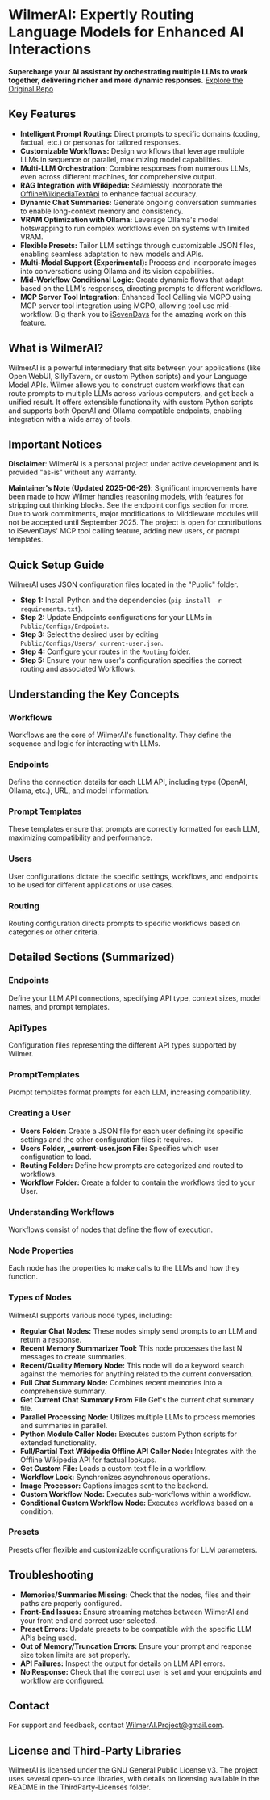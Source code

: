 # WilmerAI: Expertly Routing Language Models for Enhanced AI Interactions

**Supercharge your AI assistant by orchestrating multiple LLMs to work together, delivering richer and more dynamic responses.** [Explore the Original Repo](https://github.com/SomeOddCodeGuy/WilmerAI)

## Key Features

*   **Intelligent Prompt Routing:** Direct prompts to specific domains (coding, factual, etc.) or personas for tailored responses.
*   **Customizable Workflows:** Design workflows that leverage multiple LLMs in sequence or parallel, maximizing model capabilities.
*   **Multi-LLM Orchestration:** Combine responses from numerous LLMs, even across different machines, for comprehensive output.
*   **RAG Integration with Wikipedia:** Seamlessly incorporate the [OfflineWikipediaTextApi](https://github.com/SomeOddCodeGuy/OfflineWikipediaTextApi) to enhance factual accuracy.
*   **Dynamic Chat Summaries:** Generate ongoing conversation summaries to enable long-context memory and consistency.
*   **VRAM Optimization with Ollama:** Leverage Ollama's model hotswapping to run complex workflows even on systems with limited VRAM.
*   **Flexible Presets:** Tailor LLM settings through customizable JSON files, enabling seamless adaptation to new models and APIs.
*   **Multi-Modal Support (Experimental):** Process and incorporate images into conversations using Ollama and its vision capabilities.
*   **Mid-Workflow Conditional Logic:** Create dynamic flows that adapt based on the LLM's responses, directing prompts to different workflows.
*   **MCP Server Tool Integration:** Enhanced Tool Calling via MCPO using MCP server tool integration using MCPO, allowing tool use mid-workflow. Big thank you to [iSevenDays](https://github.com/iSevenDays) for the amazing work on this feature.

## What is WilmerAI?

WilmerAI is a powerful intermediary that sits between your applications (like Open WebUI, SillyTavern, or custom Python scripts) and your Language Model APIs. Wilmer allows you to construct custom workflows that can route prompts to multiple LLMs across various computers, and get back a unified result. It offers extensible functionality with custom Python scripts and supports both OpenAI and Ollama compatible endpoints, enabling integration with a wide array of tools.

## Important Notices

**Disclaimer**: WilmerAI is a personal project under active development and is provided "as-is" without any warranty.

**Maintainer's Note (Updated 2025-06-29)**: Significant improvements have been made to how Wilmer handles reasoning models, with features for stripping out thinking blocks. See the endpoint configs section for more. Due to work commitments, major modifications to Middleware modules will not be accepted until September 2025. The project is open for contributions to iSevenDays' MCP tool calling feature, adding new users, or prompt templates.

## Quick Setup Guide

WilmerAI uses JSON configuration files located in the "Public" folder.
*   **Step 1:** Install Python and the dependencies (`pip install -r requirements.txt`).
*   **Step 2:** Update Endpoints configurations for your LLMs in `Public/Configs/Endpoints`.
*   **Step 3:** Select the desired user by editing `Public/Configs/Users/_current-user.json`.
*   **Step 4:** Configure your routes in the `Routing` folder.
*   **Step 5:** Ensure your new user's configuration specifies the correct routing and associated Workflows.

## Understanding the Key Concepts

### Workflows

Workflows are the core of WilmerAI's functionality. They define the sequence and logic for interacting with LLMs.

### Endpoints

Define the connection details for each LLM API, including type (OpenAI, Ollama, etc.), URL, and model information.

### Prompt Templates

These templates ensure that prompts are correctly formatted for each LLM, maximizing compatibility and performance.

### Users

User configurations dictate the specific settings, workflows, and endpoints to be used for different applications or use
cases.

### Routing

Routing configuration directs prompts to specific workflows based on categories or other criteria.

## Detailed Sections (Summarized)

### Endpoints

Define your LLM API connections, specifying API type, context sizes, model names, and prompt templates.

### ApiTypes

Configuration files representing the different API types supported by Wilmer.

### PromptTemplates

Prompt templates format prompts for each LLM, increasing compatibility.

### Creating a User

*   **Users Folder:** Create a JSON file for each user defining its specific settings and the other configuration files it
    requires.
*   **Users Folder, _current-user.json File:** Specifies which user configuration to load.
*   **Routing Folder:** Define how prompts are categorized and routed to workflows.
*   **Workflow Folder:** Create a folder to contain the workflows tied to your User.

### Understanding Workflows

Workflows consist of nodes that define the flow of execution.

### Node Properties

Each node has the properties to make calls to the LLMs and how they function.

### Types of Nodes

WilmerAI supports various node types, including:

*   **Regular Chat Nodes:** These nodes simply send prompts to an LLM and return a response.
*   **Recent Memory Summarizer Tool:** This node processes the last N messages to create summaries.
*   **Recent/Quality Memory Node:** This node will do a keyword search against the memories for anything related to the current
    conversation.
*   **Full Chat Summary Node:** Combines recent memories into a comprehensive summary.
*   **Get Current Chat Summary From File** Get's the current chat summary file.
*   **Parallel Processing Node:** Utilizes multiple LLMs to process memories and summaries in parallel.
*   **Python Module Caller Node:** Executes custom Python scripts for extended functionality.
*   **Full/Partial Text Wikipedia Offline API Caller Node:** Integrates with the Offline Wikipedia API for factual lookups.
*   **Get Custom File:** Loads a custom text file in a workflow.
*   **Workflow Lock:** Synchronizes asynchronous operations.
*   **Image Processor:** Captions images sent to the backend.
*   **Custom Workflow Node:** Executes sub-workflows within a workflow.
*   **Conditional Custom Workflow Node:** Executes workflows based on a condition.

### Presets

Presets offer flexible and customizable configurations for LLM parameters.

## Troubleshooting

*   **Memories/Summaries Missing:** Check that the nodes, files and their paths are properly configured.
*   **Front-End Issues:** Ensure streaming matches between WilmerAI and your front end and correct user selected.
*   **Preset Errors:** Update presets to be compatible with the specific LLM APIs being used.
*   **Out of Memory/Truncation Errors:** Ensure your prompt and response size token limits are set properly.
*   **API Failures:** Inspect the output for details on LLM API errors.
*   **No Response:** Check that the correct user is set and your endpoints and workflow are configured.

## Contact

For support and feedback, contact WilmerAI.Project@gmail.com.

## License and Third-Party Libraries

WilmerAI is licensed under the GNU General Public License v3. The project uses several open-source libraries, with details on
licensing available in the README in the ThirdParty-Licenses folder.